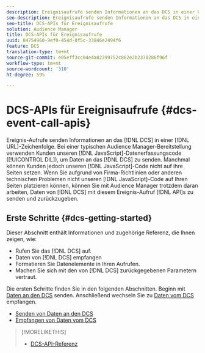 ```yaml
---
description: Ereignisaufrufe senden Informationen an das DCS in einer URL-Zeichenfolge. Bei einer typischen Audience Manager-Implementierung nutzen Kunden unseren JavaScript-Datenerfassungscode (DIL), um Daten an das DCS zu senden. Manchmal können Kunden jedoch unseren JavaScript-Code nicht auf ihre Seiten platzieren. Wenn Sie aufgrund von Firmenrichtlinien oder anderen technischen Problemen unseren JavaScript-Code nicht auf Ihren Seiten platzieren können, können Sie mit Audience Manager trotzdem Daten vom DCS mit diesen Ereignisaufruf-APIs senden und zurückerhalten.
seo-description: Ereignisaufrufe senden Informationen an das DCS in einer URL-Zeichenfolge. Bei einer typischen Audience Manager-Implementierung nutzen Kunden unseren JavaScript-Datenerfassungscode (DIL), um Daten an das DCS zu senden. Manchmal können Kunden jedoch unseren JavaScript-Code nicht auf ihre Seiten platzieren. Wenn Sie aufgrund von Firmenrichtlinien oder anderen technischen Problemen unseren JavaScript-Code nicht auf Ihren Seiten platzieren können, können Sie mit Audience Manager trotzdem Daten vom DCS mit diesen Ereignisaufruf-APIs senden und zurückerhalten.
seo-title: DCS-APIs für Ereignisaufrufe
solution: Audience Manager
title: DCS-APIs für Ereignisaufrufe
uuid: 84754960-9ef0-454d-8f5c-33846e2494f6
feature: DCS
translation-type: tm+mt
source-git-commit: e05eff3cc04e4a82399752c862e2b2370286f96f
workflow-type: tm+mt
source-wordcount: '310'
ht-degree: 59%

---
```



# DCS-APIs für Ereignisaufrufe {#dcs-event-call-apis}

Ereignis-Aufrufe senden Informationen an das [!DNL DCS] in einer [!DNL URL]-Zeichenfolge. Bei einer typischen Audience Manager-Bereitstellung verwenden Kunden unseren [!DNL JavaScript]-Datenerfassungscode ([!UICONTROL DIL]), um Daten an das [!DNL DCS] zu senden. Manchmal können Kunden jedoch unseren [!DNL JavaScript]-Code nicht auf ihre Seiten setzen. Wenn Sie aufgrund von Firma-Richtlinien oder anderen technischen Problemen nicht unseren [!DNL JavaScript]-Code auf Ihren Seiten platzieren können, können Sie mit Audience Manager trotzdem daran arbeiten, Daten von [!DNL DCS] mit diesem Ereignis-Aufruf [!DNL API]s zu senden und zurückzugeben.

## Erste Schritte {#dcs-getting-started}

Dieser Abschnitt enthält Informationen und zugehörige Referenz, die Ihnen zeigen, wie:

* Rufen Sie das [!DNL DCS] auf.
* Daten von [!DNL DCS] empfangen
* Formatieren Sie Datenelemente in Ihren Aufrufen.
* Machen Sie sich mit den von [!DNL DCS] zurückgegebenen Parametern vertraut.

Die ersten Schritte finden Sie in den folgenden Abschnitten. Beginn mit [Daten an den DCS](../../../api/dcs-intro/dcs-event-calls/dcs-url-send.md) senden. Anschließend wechseln Sie zu [Daten vom DCS](../../../api/dcs-intro/dcs-event-calls/dcs-url-receive.md) empfangen.

* [Senden von Daten an den DCS](dcs-url-send.md)
* [Empfangen von Daten vom DCS](dcs-url-receive.md)

>[!MORELIKETHIS]
>
>* [DCS-API-Referenz ](../../../api/dcs-intro/dcs-api-reference/dcs-api-methods.md)

